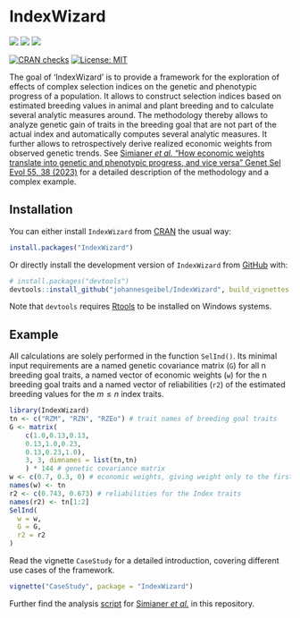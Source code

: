 
<!-- README.md is generated from README.Rmd. Please edit that file -->

# IndexWizard

<!-- badges: start -->

[![](https://img.shields.io/badge/doi-https://doi.org/10.5281/zenodo.6977265-blue.svg)](https://doi.org/https://doi.org/10.5281/zenodo.6977265)
[![](https://img.shields.io/badge/devel%20version-0.2.1.0-blue.svg)](https://github.com/johannesgeibel/IndexWizard)
[![](https://www.r-pkg.org/badges/version/IndexWizard?color=orange)](https://cran.r-project.org/package=IndexWizard)

[![CRAN
checks](https://badges.cranchecks.info/summary/IndexWizard.svg)](https://cran.r-project.org/web/checks/check_results_IndexWizard.html)
[![License:
MIT](https://img.shields.io/badge/license-MIT-blue.svg)](https://cran.r-project.org/web/licenses/MIT)

<!-- badges: end -->

The goal of ‘IndexWizard’ is to provide a framework for the exploration
of effects of complex selection indices on the genetic and phenotypic
progress of a population. It allows to construct selection indices based
on estimated breeding values in animal and plant breeding and to
calculate several analytic measures around. The methodology thereby
allows to analyze genetic gain of traits in the breeding goal that are
not part of the actual index and automatically computes several analytic
measures. It further allows to retrospectively derive realized economic
weights from observed genetic trends. See [Simianer *et al.* “How
economic weights translate into genetic and phenotypic progress, and
vice versa” Genet Sel Evol 55, 38
(2023)](https://doi.org/10.1186/s12711-023-00807-0) for a detailed
description of the methodology and a complex example.

## Installation

You can either install `IndexWizard` from
[CRAN](https://cran.r-project.org/web/packages/IndexWizard/index.html)
the usual way:

``` r
install.packages("IndexWizard")
```

Or directly install the development version of `IndexWizard` from
[GitHub](https://github.com/) with:

``` r
# install.packages("devtools")
devtools::install_github("johannesgeibel/IndexWizard", build_vignettes = TRUE)
```

Note that `devtools` requires
[Rtools](https://cran.r-project.org/bin/windows/Rtools/) to be installed
on Windows systems.

## Example

All calculations are solely performed in the function `SelInd()`. Its
minimal input requirements are a named genetic covariance matrix (`G`)
for all n breeding goal traits, a named vector of economic weights (`w`)
for the n breeding goal traits and a named vector of reliabilities
(`r2`) of the estimated breeding values for the $m \le n$ index traits.

``` r
library(IndexWizard)
tn <- c("RZM", "RZN", "RZEo") # trait names of breeding goal traits
G <- matrix(
    c(1.0,0.13,0.13,
    0.13,1.0,0.23,
    0.13,0.23,1.0),
    3, 3, dimnames = list(tn,tn)
    ) * 144 # genetic covariance matrix
w <- c(0.7, 0.3, 0) # economic weights, giving weight only to the first two traits
names(w) <- tn
r2 <- c(0.743, 0.673) # reliabilities for the Index traits
names(r2) <- tn[1:2]
SelInd(
  w = w,
  G = G,
  r2 = r2
)
```

Read the vignette `CaseStudy` for a detailed introduction, covering
different use cases of the framework.

``` r
vignette("CaseStudy", package = "IndexWizard")
```

Further find the analysis
[script](https://github.com/johannesgeibel/IndexWizard/blob/main/scripts/makePlots.r)
for [Simianer *et al.*](https://doi.org/10.1186/s12711-023-00807-0) in
this repository.

